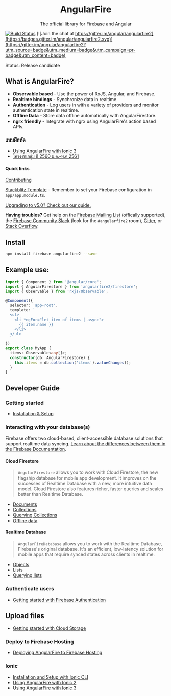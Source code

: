 <p align="center">
  <h1 align="center">AngularFire</h1>
  <p align="center">The official library for Firebase and Angular</p>
</p>

[![Build Status](https://travis-ci.org/angular/angularfire2.svg?branch=master)](https://travis-ci.org/angular/angularfire2) [![Join the chat at https://gitter.im/angular/angularfire2](https://badges.gitter.im/angular/angularfire2.svg)](https://gitter.im/angular/angularfire2?utm_source=badge&utm_medium=badge&utm_campaign=pr-badge&utm_content=badge)

Status: Release candidate

## What is AngularFire?

- **Observable based** - Use the power of RxJS, Angular, and Firebase.
- **Realtime bindings** - Synchronize data in realtime.
- **Authentication** - Log users in with a variety of providers and monitor authentication state in realtime.
- **Offline Data** - Store data offline automatically with AngularFirestore.
- **ngrx friendly** - Integrate with ngrx using AngularFire's action based APIs.

### แบบฝึกหัด ###
- [Using AngularFire with Ionic 3](docs/ionic/v3.md)
- [โครงงานกลุ่ม ปี 2560 ม.ค.-พ.ค.2561](http://www.twachi.net/webclass/learn-home/342266/project)

#### Quick links
[Contributing](CONTRIBUTING.md)

[Stackblitz Template](https://stackblitz.com/edit/angular-1iment) - Remember to set your Firebase configuration in `app/app.module.ts`.

[Upgrading to v5.0? Check out our guide.](docs/version-5-upgrade.md)

**Having troubles?** Get help on the [Firebase Mailing List](https://groups.google.com/forum/#!forum/firebase-talk) (offically supported), the [Firebase Community Slack](https://firebase.community/) (look for the `#angularfire2` room), [Gitter](https://gitter.im/angular/angularfire2), or [Stack Overflow](https://stackoverflow.com/questions/tagged/angularfire2).

## Install

```bash
npm install firebase angularfire2 --save
```

## Example use:

```ts
import { Component } from '@angular/core';
import { AngularFirestore } from 'angularfire2/firestore';
import { Observable } from 'rxjs/Observable';

@Component({
  selector: 'app-root',
  template: `
  <ul>
    <li *ngFor="let item of items | async">
      {{ item.name }}
    </li>
  </ul>
  `
})
export class MyApp {
  items: Observable<any[]>;
  constructor(db: AngularFirestore) {
    this.items = db.collection('items').valueChanges();
  }
}
```

## Developer Guide

### Getting started

- [Installation & Setup](docs/install-and-setup.md)

### Interacting with your database(s)

Firebase offers two cloud-based, client-accessible database solutions that support realtime data syncing. [Learn about the differences between them in the Firebase Documentation](https://firebase.google.com/docs/firestore/rtdb-vs-firestore).

#### Cloud Firestore

> `AngularFirestore` allows you to work with Cloud Firestore, the new flagship database for mobile app development. It improves on the successes of Realtime Database with a new, more intuitive data model. Cloud Firestore also features richer, faster queries and scales better than Realtime Database.

- [Documents](docs/firestore/documents.md)
- [Collections](docs/firestore/collections.md)
- [Querying Collections](docs/firestore/querying-collections.md)
- [Offline data](docs/firestore/offline-data.md)

#### Realtime Database

> `AngularFireDatabase` allows you to work with the Realtime Database, Firebase's original database. It's an efficient, low-latency solution for mobile apps that require synced states across clients in realtime.

- [Objects](docs/rtdb/objects.md)
- [Lists](docs/rtdb/lists.md)
- [Querying lists](docs/rtdb/querying-lists.md)

### Authenticate users

- [Getting started with Firebase Authentication](docs/auth/getting-started.md)

## Upload files
- [Getting started with Cloud Storage](docs/storage/storage.md)

### Deploy to Firebase Hosting

- [Deploying AngularFire to Firebase Hosting](docs/deploying-angularfire-to-firebase.md)

### Ionic

- [Installation and Setup with Ionic CLI](docs/ionic/cli.md)
- [Using AngularFire with Ionic 2](docs/ionic/v2.md)
- [Using AngularFire with Ionic 3](docs/ionic/v3.md)
